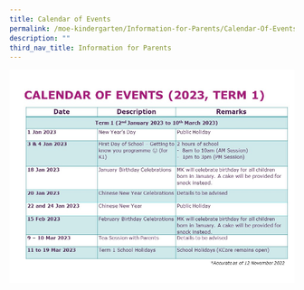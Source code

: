 ```yaml
---
title: Calendar of Events
permalink: /moe-kindergarten/Information-for-Parents/Calendar-Of-Events/
description: ""
third_nav_title: Information for Parents
---
```

![](/images/MK/Calendar%20of%20Events%20(Term%201%202023).jpg)